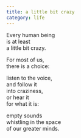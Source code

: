 ```yaml
---
title: a little bit crazy
category: life
---
```


Every human being  
is at least  
a little bit crazy.  
  
For most of us,  
there is a choice:  
  
listen to the voice,  
and follow it  
into craziness,  
or hear it  
for what it is:  
  
empty sounds  
whistling in the space  
of our greater minds.  
